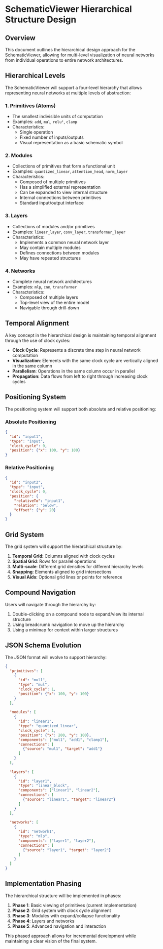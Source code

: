 # SchematicViewer Hierarchical Structure Design

## Overview

This document outlines the hierarchical design approach for the SchematicViewer, allowing for multi-level visualization of neural networks from individual operations to entire network architectures.

## Hierarchical Levels

The SchematicViewer will support a four-level hierarchy that allows representing neural networks at multiple levels of abstraction:

### 1. Primitives (Atoms)

- The smallest indivisible units of computation
- Examples: `add`, `mul`, `relu²`, `clamp`
- Characteristics:
  - Single operation
  - Fixed number of inputs/outputs
  - Visual representation as a basic schematic symbol

### 2. Modules

- Collections of primitives that form a functional unit
- Examples: `quantized_linear`, `attention_head`, `norm_layer`
- Characteristics:
  - Composed of multiple primitives
  - Has a simplified external representation
  - Can be expanded to view internal structure
  - Internal connections between primitives
  - Standard input/output interface

### 3. Layers

- Collections of modules and/or primitives
- Examples: `linear_layer`, `conv_layer`, `transformer_layer`
- Characteristics:
  - Implements a common neural network layer
  - May contain multiple modules
  - Defines connections between modules
  - May have repeated structures

### 4. Networks

- Complete neural network architectures
- Examples: `mlp`, `cnn`, `transformer`
- Characteristics:
  - Composed of multiple layers
  - Top-level view of the entire model
  - Navigable through drill-down

## Temporal Alignment

A key concept in the hierarchical design is maintaining temporal alignment through the use of clock cycles:

- **Clock Cycle**: Represents a discrete time step in neural network computation
- **Visualization**: Elements with the same clock cycle are vertically aligned in the same column
- **Parallelism**: Operations in the same column occur in parallel
- **Propagation**: Data flows from left to right through increasing clock cycles

## Positioning System

The positioning system will support both absolute and relative positioning:

### Absolute Positioning

```json
{
  "id": "input1",
  "type": "input",
  "clock_cycle": 0,
  "position": {"x": 100, "y": 100}
}
```

### Relative Positioning

```json
{
  "id": "input2",
  "type": "input",
  "clock_cycle": 0,
  "position": {
    "relativeTo": "input1",
    "relation": "below",
    "offset": {"y": 20}
  }
}
```

## Grid System

The grid system will support the hierarchical structure by:

1. **Temporal Grid**: Columns aligned with clock cycles
2. **Spatial Grid**: Rows for parallel operations
3. **Multi-scale**: Different grid densities for different hierarchy levels
4. **Snapping**: Elements aligned to grid intersections
5. **Visual Aids**: Optional grid lines or points for reference

## Compound Navigation

Users will navigate through the hierarchy by:

1. Double-clicking on a compound node to expand/view its internal structure
2. Using breadcrumb navigation to move up the hierarchy
3. Using a minimap for context within larger structures

## JSON Schema Evolution

The JSON format will evolve to support hierarchy:

```json
{
  "primitives": [
    {
      "id": "mul1",
      "type": "mul",
      "clock_cycle": 1,
      "position": {"x": 100, "y": 100}
    }
  ],
  
  "modules": [
    {
      "id": "linear1",
      "type": "quantized_linear",
      "clock_cycle": 1,
      "position": {"x": 200, "y": 100},
      "components": ["mul1", "add1", "clamp1"],
      "connections": [
        {"source": "mul1", "target": "add1"}
      ]
    }
  ],
  
  "layers": [
    {
      "id": "layer1",
      "type": "linear_block",
      "components": ["linear1", "linear2"],
      "connections": [
        {"source": "linear1", "target": "linear2"}
      ]
    }
  ],
  
  "networks": [
    {
      "id": "network1",
      "type": "mlp",
      "components": ["layer1", "layer2"],
      "connections": [
        {"source": "layer1", "target": "layer2"}
      ]
    }
  ]
}
```

## Implementation Phasing

The hierarchical structure will be implemented in phases:

1. **Phase 1**: Basic viewing of primitives (current implementation)
2. **Phase 2**: Grid system with clock cycle alignment
3. **Phase 3**: Modules with expand/collapse functionality
4. **Phase 4**: Layers and networks
5. **Phase 5**: Advanced navigation and interaction

This phased approach allows for incremental development while maintaining a clear vision of the final system.